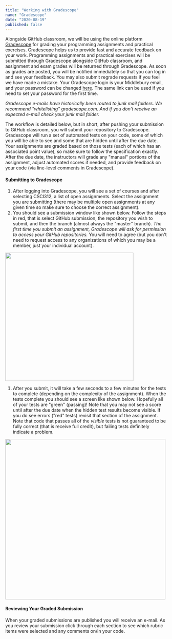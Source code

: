```yaml
---
title: "Working with Gradescope"
name: "Gradescope"
date: "2020-08-19"
published: false
---
```


Alongside GitHub classroom, we will be using the online platform [Gradescope](https://gradescope.com) for grading your programming assignments and practical exercises. Gradescope helps us to provide fast and accurate feedback on your work. Programming assignments and practical exercises will be submitted through Gradescope alongside GitHub classroom, and assignment and exam grades will be returned through Gradescope. As soon as grades are posted, you will be notified immediately so that you can log in and see your feedback. You may also submit regrade requests if you feel we have made a mistake. Your Gradescope login is your Middlebury email, and your password can be changed [here](https://gradescope.com/reset_password). The same link can be used if you need to set your password for the first time.

_Gradescope e-mails have historically been routed to junk mail folders. We recommend "whitelisting" gradescope.com. And if you don't receive an expected e-mail check your junk mail folder._

The workflow is detailed below, but in short, after pushing your submission to GitHub classroom, you will submit your repository to Gradescope. Gradescope will run a set of automated tests on your code, some of which you will be able to see and some that are hidden until after the due date. Your assignments are graded based on those tests (each of which has an associated point value), so make sure to follow the specification exactly. After the due date, the instructors will grade any "manual" portions of the assignment, adjust automated scores if needed, and provide feedback on your code (via line-level comments in Gradescope).

#### Submitting to Gradescope

1. After logging into Gradescope, you will see a set of courses and after selecting CSCI312, a list of open assignments. Select the assignment you are submitting (there may be multiple open assignments at any given time so make sure to choose the correct assignment).
1. You should see a submission window like shown below. Follow the steps in red, that is select GitHub submission, the repository you wish to submit, and then the branch (almost always the "master" branch). _The first time you submit an assignment, Gradescope will ask for permission to access your GitHub repositories._ You will need to agree (but you don't need to request access to any organizations of which you may be a member, just your individual account).

<img src="../images/resources/gradescope_submission.png" width="400" />

1. After you submit, it will take a few seconds to a few minutes for the tests to complete (depending on the complexity of the assignment). When the tests complete you should see a screen like shown below. Hopefully all of your tests are "green" (passing)! Note that you may not see a score until after the due date when the hidden test results become visible. If you do see errors ("red" tests) revisit that section of the assignment. Note that code that passes all of the _visible_ tests is not guaranteed to be fully correct (that is receive full credit), but failing tests definitely indicate a problem.

<img src="../images/resources/gradescope_result.png" width="500" />

#### Reviewing Your Graded Submission

When your graded submissions are published you will receive an e-mail. As you review your submission click through each section to see which rubric items were selected and any comments on/in your code.
